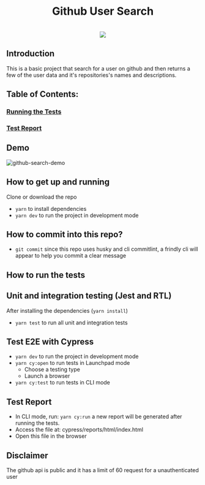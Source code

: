 <h1 align="center"> Github User Search </h1> <br>

<div align="center">
<img src="./src/assets/github/github-search-user.png" />
</div>

## Introduction

This is a basic project that search for a user on github and then returns a few of the user data and it's repositories's names and descriptions.
## Table of Contents:
### [Running the Tests](#how-to-run-the-tests)

### [Test Report](#test-report)

## Demo

![github-search-demo](https://github.com/heziofernandes/github-user-search-v1/assets/5331976/86db254d-ac9d-4100-9cba-0ccda470fa9b)

## How to get up and running

Clone or download the repo

- `yarn` to install dependencies
- `yarn dev` to run the project in development mode

## How to commit into this repo?

- `git commit` since this repo uses husky and cli commitlint, a frindly cli will appear to help you commit a clear message

## How to run the tests

## Unit and integration testing (Jest and RTL)

After installing the dependencies (`yarn install`)
- `yarn test` to run all unit and integration tests


## Test E2E with Cypress
- `yarn dev` to run the project in development mode
- `yarn cy:open` to run tests in Launchpad mode
  - Choose a testing type
  - Launch a browser
- `yarn cy:test` to run tests in CLI mode

## Test Report
- In CLI mode, run: `yarn cy:run` a new report will be generated after running the tests.
- Access the file at: cypress/reports/html/index.html
- Open this file in the browser


## Disclaimer

The github api is public and it has a limit of 60 request for a unauthenticated user
